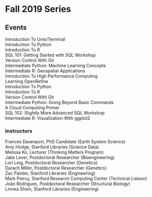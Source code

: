 # Fall 2019 Series

## Events   

Introduction To Unix/Terminal   
Introduction To Python   
Introduction To R   
SQL 101: Getting Started with SQL Workshop   
Version Control With Git   
Intermediate Python: Machine Learning Concepts   
Intermediate R: Geospatial Applications   
Introduction To High Performance Computing   
Learning OpenRefine   
Introduction To Python   
Introduction To R   
Version Control With Git   
Intermediate Python: Going Beyond Basic Commands   
A Cloud Computing Primer   
SQL 102: Slightly More Advanced SQL Workshop   
Intermediate R: Visualization With ggplot2   

### Instructors

Frances Davenport, PhD Candidate (Earth System Science)  
Amy Hodge, Stanford Libraries (Science Data)  
Melissa Ko, Lecturer (Thinking Matters Program)  
Jake Lever, Postdoctoral Researcher (Bioengineering)  
Lori Ling, Postdoctoral Researcher (Genetics)  
Darach Miller, Postdoctoral Researcher (Genetics)  
Zac Painter, Stanford Libraries (Engineering)  
Mark Piercy, Stanford Research Computing Center (Technical Liaison)  
João Rodrigues, Postdoctoral Researcher (Structural Biology)  
Linnea Shieh, Stanford Libraries (Engineering)  

